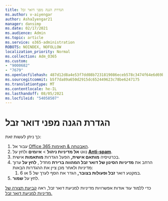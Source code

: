 ```yaml
---
title: הגדרת הגנה מפני דואר זבל
ms.author: v-aiyengar
author: AshaIyengar21
manager: dansimp
ms.date: 02/17/2021
ms.audience: Admin
ms.topic: article
ms.service: o365-administration
ROBOTS: NOINDEX, NOFOLLOW
localization_priority: Normal
ms.collection: Adm_O365
ms.custom:
- "9000682"
- "7679"
ms.openlocfilehash: 487d12d8a4e53f7dd08b7231819086eceb578c3474f64e6d69bf0f7c1d40bcdd
ms.sourcegitcommit: b5f7da89a650d2915dc652449623c78be6247175
ms.translationtype: MT
ms.contentlocale: he-IL
ms.lasthandoff: 08/05/2021
ms.locfileid: "54058507"
---
```

# <a name="set-up-an-anti-spam-protection"></a>הגדרת הגנה מפני דואר זבל

כך ניתן לעשות זאת:

1. עבור אל [Office 365 האבטחה & תאימות](https://go.microsoft.com/fwlink/p/?linkid=2077143).
1. נווט **אל מדיניות ניהול**  >  **איומים** ולחץ על **[Anti-spam](https://go.microsoft.com/fwlink/p/?linkid=2077143)**.
1. בכרטיסיה **מותאם אישית,** הפעל הגדרות **מותאמות** אישית.
1. הרחב את **מדיניות הסינון של דואר זבל המהווה ברירת** מחדל , **לחץ על** ערוך מדיניות ולאחר מכן ציין את ההגדרות הבאות:
    1. במקטע דואר **זבל ופעולות בצובר,** הגדר את הסף לערך של 5 או 6.
1. לחץ על **שמור**.

כדי ללמוד עוד אודות אפשרויות מדיניות למניעת דואר זבל, ראה [קביעת תצורה של מדיניות למניעת דואר זבל.](https://go.microsoft.com/fwlink/?linkid=2092051)
